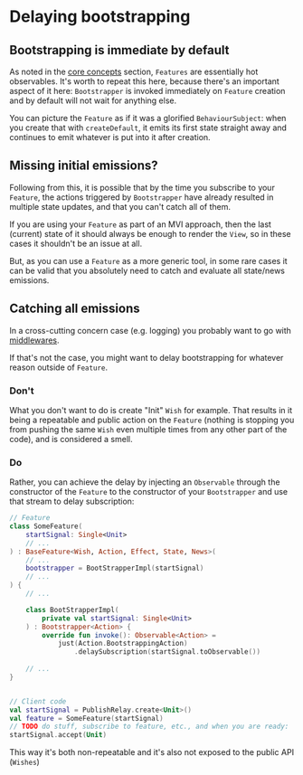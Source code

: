# Delaying bootstrapping 

## Bootstrapping is immediate by default

As noted in the [core concepts](../../features/coreconcepts/) section, `Features` are essentially hot observables. It's worth to repeat this here, because there's an important aspect of it here: `Bootstrapper` is invoked immediately on `Feature` creation and by default will not wait for anything else.

You can picture the `Feature` as if it was a glorified `BehaviourSubject`: when you create that with `createDefault`, it emits its first state straight away and continues to emit whatever is put into it after creation.


## Missing initial emissions?

Following from this, it is possible that by the time you subscribe to your `Feature`, the actions triggered by `Bootstrapper` have already resulted in multiple state updates, and that you can't catch all of them.

If you are using your `Feature` as part of an MVI approach, then the last (current) state of it should always be enough to render the `View`, so in these cases it shouldn't be an issue at all.

But, as you can use a `Feature` as a more generic tool, in some rare cases it can be valid that you absolutely need to catch and evaluate all state/news emissions.


## Catching all emissions 

In a cross-cutting concern case (e.g. logging) you probably want to go with [middlewares](../../middlewares/middleware/). 

If that's not the case, you might want to delay bootstrapping for whatever reason outside of `Feature`. 

### Don't
What you don't want to do is create "Init" `Wish` for example. That results in it being a repeatable and public action on the `Feature` (nothing is stopping you from pushing the same `Wish` even multiple times from any other part of the code), and is considered a smell.

### Do
Rather, you can achieve the delay by injecting an `Observable` through the constructor of the `Feature` to the constructor of your `Bootstrapper` and use that stream to delay subscription:

```kotlin
// Feature
class SomeFeature(
    startSignal: Single<Unit>
    // ...
) : BaseFeature<Wish, Action, Effect, State, News>(
    // ...
    bootstrapper = BootStrapperImpl(startSignal)
    // ...
) {
    // ...

    class BootStrapperImpl(
        private val startSignal: Single<Unit>
    ) : Bootstrapper<Action> {
        override fun invoke(): Observable<Action> = 
            just(Action.BootstrappingAction)
                .delaySubscription(startSignal.toObservable())
                
    // ...
}


// Client code
val startSignal = PublishRelay.create<Unit>()
val feature = SomeFeature(startSignal)
// TODO do stuff, subscribe to feature, etc., and when you are ready:
startSignal.accept(Unit)
```

This way it's both non-repeatable and it's also not exposed to the public API (`Wishes`)

